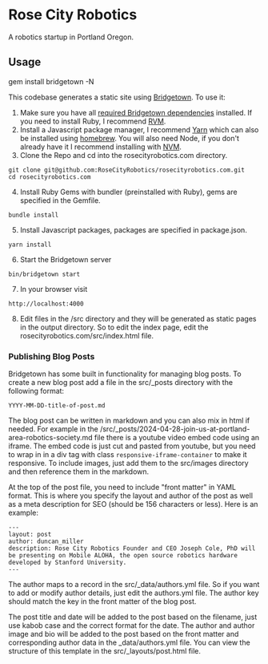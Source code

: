 # Rose City Robotics
A robotics startup in Portland Oregon.

## Usage
gem install bridgetown -N

This codebase generates a static site using [Bridgetown](https://www.bridgetownrb.com/). To use it:

1. Make sure you have all [required Bridgetown dependencies](https://www.bridgetownrb.com/docs/installation#requirements) installed. If you need to install Ruby, I recommend [RVM](https://rvm.io/).
2. Install a Javascript package manager, I recommend [Yarn](https://classic.yarnpkg.com/lang/en/docs/install/) which can also be installed using [homebrew](https://formulae.brew.sh/formula/yarn). You will also need Node, if you don't already have it I recommend installing with [NVM](https://github.com/nvm-sh/nvm/blob/master/README.md).
3. Clone the Repo and cd into the rosecityrobotics.com directory.
```
git clone git@github.com:RoseCityRobotics/rosecityrobotics.com.git
cd rosecityrobotics.com
```
4. Install Ruby Gems with bundler (preinstalled with Ruby), gems are specified in the Gemfile.
```
bundle install
```
5. Install Javascript packages, packages are specified in package.json.
```
yarn install
```
6. Start the Bridgetown server
```
bin/bridgetown start
```
7. In your browser visit
```
http://localhost:4000
```
8. Edit files in the /src directory and they will be generated as static pages in the output directory. So to edit the index page, edit the rosecityrobotics.com/src/index.html file.

### Publishing Blog Posts

Bridgetown has some built in functionality for managing blog posts. To create a new blog post add a file in the src/_posts directory with the following format:
```
YYYY-MM-DD-title-of-post.md
```

The blog post can be written in markdown and you can also mix in html if needed. For example in the /src/_posts/2024-04-28-join-us-at-portland-area-robotics-society.md file there is a youtube video embed code using an iframe. The embed code is just cut and pasted from youtube, but you need to wrap in in a div tag with class `responsive-iframe-container` to make it responsive. To include images, just add them to the src/images directory and then reference them in the markdown.

At the top of the post file, you need to include "front matter" in YAML format. This is where you specify the layout and author of the post as well as a meta description for SEO (should be 156 characters or less). Here is an example:

```
---
layout: post
author: duncan_miller
description: Rose City Robotics Founder and CEO Joseph Cole, PhD will be presenting on Mobile ALOHA, the open source robotics hardware developed by Stanford University.
---
```

The author maps to a record in the src/_data/authors.yml file. So if you want to add or modify author details, just edit the authors.yml file. The author key should match the key in the front matter of the blog post.

The post title and date will be added to the post based on the filename, just use kabob case and the correct format for the date. The author and author image and bio will be added to the post based on the front matter and corresponding author data in the _data/authors.yml file. You can view the structure of this template in the src/_layouts/post.html file.
